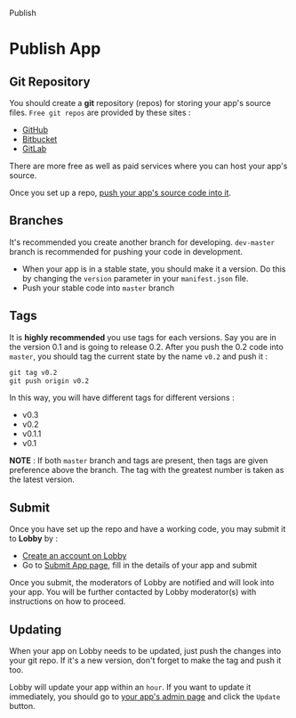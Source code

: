 Publish

# Publish App

## Git Repository

You should create a **git** repository (repos) for storing your app's source files. `Free git repos` are provided by these sites :

* [GitHub](https://github.com)
* [Bitbucket](https://bitbucket.org/)
* [GitLab](https://gitlab.com/)

There are more free as well as paid services where you can host your app's source.

Once you set up a repo, [push your app's source code into it](https://guides.github.com/introduction/getting-your-project-on-github/).

## Branches

It's recommended you create another branch for developing. `dev-master` branch is recommended for pushing your code in development.

* When your app is in a stable state, you should make it a version. Do this by changing the `version` parameter in your `manifest.json` file.
* Push your stable code into `master` branch

## Tags

It is **highly recommended** you use tags for each versions. Say you are in the version 0.1 and is going to release 0.2. After you push the 0.2 code into `master`, you should tag the current state by the name `v0.2` and push it :

```html
git tag v0.2
git push origin v0.2
```

In this way, you will have different tags for different versions :

* v0.3
* v0.2
* v0.1.1
* v0.1

**NOTE** : If both `master` branch and tags are present, then tags are given preference above the branch. The tag with the greatest number is taken as the latest version.

## Submit

Once you have set up the repo and have a working code, you may submit it to **Lobby** by :
* [Create an account on Lobby](/me)
* Go to [Submit App page](/me/app), fill in the details of your app and submit

Once you submit, the moderators of Lobby are notified and will look into your app. You will be further contacted by Lobby moderator(s) with instructions on how to proceed.

## Updating

When your app on Lobby needs to be updated, just push the changes into your git repo. If it's a new version, don't forget to make the tag and push it too.

Lobby will update your app within an `hour`. If you want to update it immediately, you should go to [your app's admin page](/me/home) and click the `Update` button.
